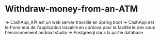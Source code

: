 # Withdraw-money-from-an-ATM

=> CashApp_API est un web server travaillé en Spring boot
=> CashApp est le frond end de l'application travaillé en cordova pour la facilité le dev sous l'environnement android studio
=> Postgresql dans la partie database
